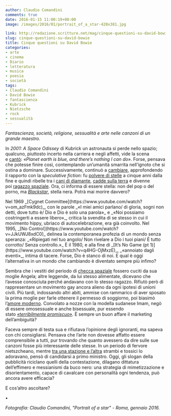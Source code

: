 ```yaml
---
author: Claudio Comandini
comments: true
date: 2016-01-15 11:00:19+00:00
image: /images/2016/01/portrait_of_a_star-420x381.jpg

link: http://redazione.scritture.net/mag/cinque-questioni-su-david-bowie/
slug: cinque-questioni-su-david-bowie
title: Cinque questioni su David Bowie
categories:
- arte
- cinema
- Diario
- letteratura
- musica
- poesia
- società
tags:
- Claudio Comandini
- David Bowie
- fantascienza
- Kubrick
- Nietzsche
- rock
- sessualità
---
```


_Fantascienza, società, religione, sessualità e arte nelle canzoni di un grande maestro._



In _2001: A Space Odissey_ di Kubrick un astronauta si perde nello spazio; qualcuno, piuttosto incerto nella carriera e negli affetti, vide la scena e [cantò](https://www.youtube.com/watch?v=D67kmFzSh_o): _«Planet earth is blue, and there’s nothing I can do»_. Forse, pensava che potesse finire così, contemplando un’umanità smarrita nell’ignoto che si ostina a dominare. Successivamente, continuò a [cambiare](https://www.youtube.com/watch?v=pl3vxEudif8), approfondendo il rapporto con la _speculative fiction_: fu [polvere di stelle](https://www.youtube.com/watch?v=IWm03wYBTbM&list=PLuR3CWq59OyrTdWAeVkqH3F6UziQICYeN&index=1) a cinque anni dalla fine e quindi ribelle tra i [cani di diamante](https://www.youtube.com/watch?v=25uvh4axNCQ), [cadde sulla terra](https://www.youtube.com/watch?v=zfQd2LlJ_Rs) e divenne poi [ragazzo spaziale](https://www.youtube.com/watch?v=sjYHTCR0qBk). Ora, ci informa di essere stella: non del pop o del porno, ma _[Blackstar](https://www.youtube.com/watch?v=kszLwBaC4Sw)_, stella nera. Potrà mai morire davvero?

<!-- more -->Nel 1969 _[Cygnet Committee](https://www.youtube.com/watch?v=om_azFmk9dc)_, con le parole _«I miei amici parlano/ di gloria, sogni non detti, dove tutto è/ Dio e Dio è solo una parola»_ e _«Noi possiamo costringerti a essere libero»_, critica la svendita di se stesso in cui il movimento hippy, ubriaco di autocelebrazione, era già coinvolto. Nel 1995, _[No Control](https://www.youtube.com/watch?v=JJkUWJ8xdC0)_ delinea la contemporanea profezia di un mondo senza speranza: _«Ripiegati nel tuo angolo/ Non rivelare a Dio i tuoi piani/ È tutto corrotto/ Senza controllo.»_ È il 1980, e alla fine di _[It’s No Game (pt 1)](https://www.youtube.com/watch?v=q4HG-OjMxzE)_, _«annoiato dagli eventi»_, intima di tacere. Forse, Dio è stanco di noi. E qual è oggi l’alternativa in un mondo che cambiando è diventato sempre più infimo?

Sembra che i vestiti del periodo di [checca spaziale](https://www.youtube.com/watch?v=4B5zmDz4vR4) fossero cuciti da sua moglie Angela; altre leggende, da lui stesso alimentate, dicevano che l’avesse conosciuta perché andavano con lo stesso ragazzo. Rifiutò però di rappresentare un movimento gay ancora alieno da ogni ipotesi di unioni civili. Più tardi, indossando altri abiti, ammise con rammarico di aver sposato la prima moglie per farle ottenere il permesso di soggiorno, poi biasimò l’[amore moderno](https://www.youtube.com/watch?v=HnWOWVhFrLg). Convolato a nozze con la modella sudanese Imam, negò di essere omosessuale e anche bisessuale, pur essendo stato _[«terribilmente promiscuo»](https://www.youtube.com/watch?v=zZdNxKkMiRE)_. È sempre un buon affare il marketing dell’ambiguità?

Faceva sempre di testa sua e rifiutava l’opinione degli ignoranti, ma sapeva con chi consigliarsi. Pensava che l’arte non dovesse affatto essere comprensibile a tutti, pur trovando che quanto avessero da dire sulle sue canzoni fosse più interessante delle stesse. In un periodo di fervore nietszcheano, mentre [tra una stazione e l’altra](https://www.youtube.com/watch?v=KxtqJxq2yck) strambi e tossici lo adoravano, pensò di candidarsi a primo ministro. Oggi, gli slogan della pubblicità riciclano quelli della contestazione, dilagano dittatura dell’effimero e messianismi da buco nero: una strategia di mimetizzazione e disorientamento, capace di cavalcare con personalità ogni tendenza, può ancora avere efficacia?

E cos’altro ascoltare?

•

_Fotografia: Claudio Comandini, "Portrait of a star" - Roma, gennaio 2016._
